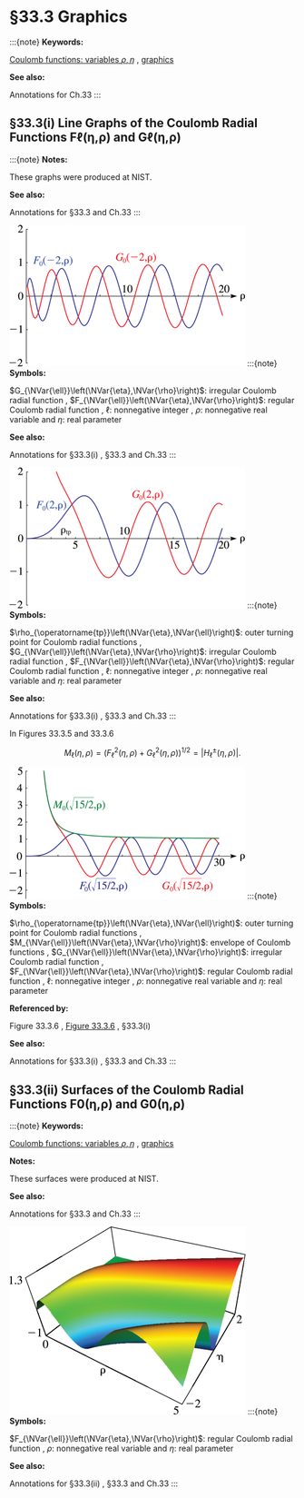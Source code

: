 # §33.3 Graphics

:::{note}
**Keywords:**

[Coulomb functions: variables $\rho,\eta$](http://dlmf.nist.gov/search/search?q=Coulomb%20functions%3A%20variables%20%CF%81%2C%CE%B7) , [graphics](http://dlmf.nist.gov/search/search?q=graphics)

**See also:**

Annotations for Ch.33
:::


## §33.3(i) Line Graphs of the Coulomb Radial Functions Fℓ⁡(η,ρ) and Gℓ⁡(η,ρ)

:::{note}
**Notes:**

These graphs were produced at NIST.

**See also:**

Annotations for §33.3 and Ch.33
:::

<a id="i.fig1"></a>

![Figure 33.3.1: $F_{\ell}\left(\eta,\rho\right)$ , $G_{\ell}\left(\eta,\rho\right)$ with $\ell=0$ , $\eta=-2$ .](../html/33/3/F1.png)
:::{note}
**Symbols:**

$G_{\NVar{\ell}}\left(\NVar{\eta},\NVar{\rho}\right)$: irregular Coulomb radial function , $F_{\NVar{\ell}}\left(\NVar{\eta},\NVar{\rho}\right)$: regular Coulomb radial function , $\ell$: nonnegative integer , $\rho$: nonnegative real variable and $\eta$: real parameter

**See also:**

Annotations for §33.3(i) , §33.3 and Ch.33
:::

<a id="i.fig2"></a>

![Figure 33.3.3: $F_{\ell}\left(\eta,\rho\right)$ , $G_{\ell}\left(\eta,\rho\right)$ with $\ell=0$ , $\eta=2$ . The turning point is at $\rho_{\operatorname{tp}}\left(2,0\right)=4$ .](../html/33/3/F3.png)
:::{note}
**Symbols:**

$\rho_{\operatorname{tp}}\left(\NVar{\eta},\NVar{\ell}\right)$: outer turning point for Coulomb radial functions , $G_{\NVar{\ell}}\left(\NVar{\eta},\NVar{\rho}\right)$: irregular Coulomb radial function , $F_{\NVar{\ell}}\left(\NVar{\eta},\NVar{\rho}\right)$: regular Coulomb radial function , $\ell$: nonnegative integer , $\rho$: nonnegative real variable and $\eta$: real parameter

**See also:**

Annotations for §33.3(i) , §33.3 and Ch.33
:::

In Figures 33.3.5 and 33.3.6


<a id="E1"></a>
$$
M_{\ell}\left(\eta,\rho\right)=({F_{\ell}}^{2}\left(\eta,\rho\right)+{G_{\ell}}^{2}\left(\eta,\rho\right))^{1/2}=\left|{H^{\pm}_{\ell}}\left(\eta,\rho\right)\right|. \tag{33.3.1}
$$

<a id="i.fig3"></a>

![Figure 33.3.5: $F_{\ell}\left(\eta,\rho\right)$ , $G_{\ell}\left(\eta,\rho\right)$ , and $M_{\ell}\left(\eta,\rho\right)$ with $\ell=0$ , $\eta=\sqrt{15/2}$ . The turning point is at $\rho_{\operatorname{tp}}\left(\sqrt{15/2},0\right)=\sqrt{30}=5.47\dotsc$ .](../html/33/3/F5.png)
:::{note}
**Symbols:**

$\rho_{\operatorname{tp}}\left(\NVar{\eta},\NVar{\ell}\right)$: outer turning point for Coulomb radial functions , $M_{\NVar{\ell}}\left(\NVar{\eta},\NVar{\rho}\right)$: envelope of Coulomb functions , $G_{\NVar{\ell}}\left(\NVar{\eta},\NVar{\rho}\right)$: irregular Coulomb radial function , $F_{\NVar{\ell}}\left(\NVar{\eta},\NVar{\rho}\right)$: regular Coulomb radial function , $\ell$: nonnegative integer , $\rho$: nonnegative real variable and $\eta$: real parameter

**Referenced by:**

Figure 33.3.6 , [Figure 33.3.6](./33.3.F6.mag.md "In §33.3 Graphics ‣ Variables 𝜌,𝜂 ‣ Chapter 33 Coulomb Functions") , §33.3(i)

**See also:**

Annotations for §33.3(i) , §33.3 and Ch.33
:::


## §33.3(ii) Surfaces of the Coulomb Radial Functions F0⁡(η,ρ) and G0⁡(η,ρ)

:::{note}
**Keywords:**

[Coulomb functions: variables $\rho,\eta$](http://dlmf.nist.gov/search/search?q=Coulomb%20functions%3A%20variables%20%CF%81%2C%CE%B7) , [graphics](http://dlmf.nist.gov/search/search?q=graphics)

**Notes:**

These surfaces were produced at NIST.

**See also:**

Annotations for §33.3 and Ch.33
:::

<a id="ii.fig1"></a>

![Figure 33.3.7: $F_{0}\left(\eta,\rho\right)$ , $-2\leq\eta\leq 2$ , $0\leq\rho\leq 5$ . 3D Help](../html/33/3/F7.png)
:::{note}
**Symbols:**

$F_{\NVar{\ell}}\left(\NVar{\eta},\NVar{\rho}\right)$: regular Coulomb radial function , $\rho$: nonnegative real variable and $\eta$: real parameter

**See also:**

Annotations for §33.3(ii) , §33.3 and Ch.33
:::
